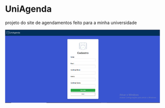 # UniAgenda
projeto do site de agendamentos feito para a minha universidade

![Tela de Cadastro](imagens/tela_cadastro_UniAgenda.png)
